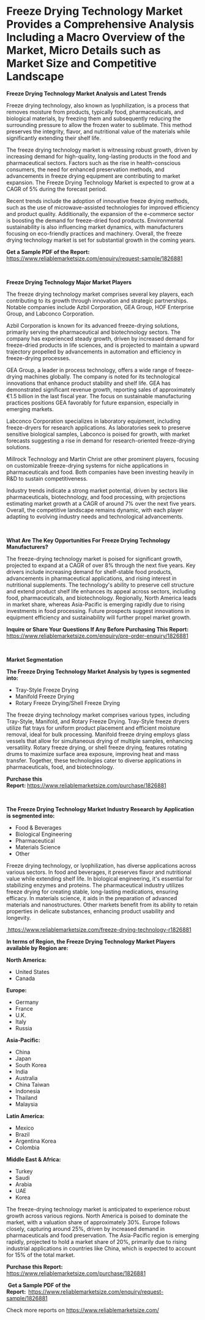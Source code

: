 <p><h1>Freeze Drying Technology Market Provides a Comprehensive Analysis Including a Macro Overview of the Market, Micro Details such as Market Size and Competitive Landscape</h1></p><p><strong>Freeze Drying Technology Market Analysis and Latest Trends</strong></p>
<p><p>Freeze drying technology, also known as lyophilization, is a process that removes moisture from products, typically food, pharmaceuticals, and biological materials, by freezing them and subsequently reducing the surrounding pressure to allow the frozen water to sublimate. This method preserves the integrity, flavor, and nutritional value of the materials while significantly extending their shelf life.</p><p>The freeze drying technology market is witnessing robust growth, driven by increasing demand for high-quality, long-lasting products in the food and pharmaceutical sectors. Factors such as the rise in health-conscious consumers, the need for enhanced preservation methods, and advancements in freeze drying equipment are contributing to market expansion. The Freeze Drying Technology Market is expected to grow at a CAGR of 5% during the forecast period. </p><p>Recent trends include the adoption of innovative freeze drying methods, such as the use of microwave-assisted technologies for improved efficiency and product quality. Additionally, the expansion of the e-commerce sector is boosting the demand for freeze-dried food products. Environmental sustainability is also influencing market dynamics, with manufacturers focusing on eco-friendly practices and machinery. Overall, the freeze drying technology market is set for substantial growth in the coming years.</p></p>
<p><strong>Get a Sample PDF of the Report:&nbsp;</strong> <a href="https://www.reliablemarketsize.com/enquiry/request-sample/1826881?utm_campaign=3352&utm_medium=2&utm_source=Github&utm_content=ia&utm_term=11032025&utm_id=freeze-drying-technology">https://www.reliablemarketsize.com/enquiry/request-sample/1826881</a></p>
<p>&nbsp;</p>
<p><strong>Freeze Drying Technology Major Market Players</strong></p>
<p><p>The freeze drying technology market comprises several key players, each contributing to its growth through innovation and strategic partnerships. Notable companies include Azbil Corporation, GEA Group, HOF Enterprise Group, and Labconco Corporation.</p><p>Azbil Corporation is known for its advanced freeze-drying solutions, primarily serving the pharmaceutical and biotechnology sectors. The company has experienced steady growth, driven by increased demand for freeze-dried products in life sciences, and is projected to maintain a upward trajectory propelled by advancements in automation and efficiency in freeze-drying processes.</p><p>GEA Group, a leader in process technology, offers a wide range of freeze-drying machines globally. The company is noted for its technological innovations that enhance product stability and shelf life. GEA has demonstrated significant revenue growth, reporting sales of approximately €1.5 billion in the last fiscal year. The focus on sustainable manufacturing practices positions GEA favorably for future expansion, especially in emerging markets.</p><p>Labconco Corporation specializes in laboratory equipment, including freeze-dryers for research applications. As laboratories seek to preserve sensitive biological samples, Labconco is poised for growth, with market forecasts suggesting a rise in demand for research-oriented freeze-drying solutions.</p><p>Millrock Technology and Martin Christ are other prominent players, focusing on customizable freeze-drying systems for niche applications in pharmaceuticals and food. Both companies have been investing heavily in R&D to sustain competitiveness.</p><p>Industry trends indicate a strong market potential, driven by sectors like pharmaceuticals, biotechnology, and food processing, with projections estimating market growth at a CAGR of around 7% over the next five years. Overall, the competitive landscape remains dynamic, with each player adapting to evolving industry needs and technological advancements.</p></p>
<p>&nbsp;</p>
<p><strong>What Are The Key Opportunities For Freeze Drying Technology Manufacturers?</strong></p>
<p><p>The freeze-drying technology market is poised for significant growth, projected to expand at a CAGR of over 8% through the next five years. Key drivers include increasing demand for shelf-stable food products, advancements in pharmaceutical applications, and rising interest in nutritional supplements. The technology's ability to preserve cell structure and extend product shelf life enhances its appeal across sectors, including food, pharmaceuticals, and biotechnology. Regionally, North America leads in market share, whereas Asia-Pacific is emerging rapidly due to rising investments in food processing. Future prospects suggest innovations in equipment efficiency and sustainability will further propel market growth.</p></p>
<p><strong>Inquire or Share Your Questions If Any Before Purchasing This Report:</strong> <a href="https://www.reliablemarketsize.com/enquiry/pre-order-enquiry/1826881?utm_campaign=3352&utm_medium=2&utm_source=Github&utm_content=ia&utm_term=11032025&utm_id=freeze-drying-technology">https://www.reliablemarketsize.com/enquiry/pre-order-enquiry/1826881</a></p>
<p>&nbsp;</p>
<p><strong>Market Segmentation</strong></p>
<p><strong>The Freeze Drying Technology Market Analysis by types is segmented into:</strong></p>
<p><ul><li>Tray-Style Freeze Drying</li><li>Manifold Freeze Drying</li><li>Rotary Freeze Drying/Shell Freeze Drying</li></ul></p>
<p><p>The freeze drying technology market comprises various types, including Tray-Style, Manifold, and Rotary Freeze Drying. Tray-Style freeze dryers utilize flat trays for uniform product placement and efficient moisture removal, ideal for bulk processing. Manifold freeze drying employs glass vessels that allow for simultaneous drying of multiple samples, enhancing versatility. Rotary freeze drying, or shell freeze drying, features rotating drums to maximize surface area exposure, improving heat and mass transfer. Together, these technologies cater to diverse applications in pharmaceuticals, food, and biotechnology.</p></p>
<p><strong>Purchase this Report:&nbsp;</strong><a href="https://www.reliablemarketsize.com/purchase/1826881?utm_campaign=3352&utm_medium=2&utm_source=Github&utm_content=ia&utm_term=11032025&utm_id=freeze-drying-technology">https://www.reliablemarketsize.com/purchase/1826881</a></p>
<p>&nbsp;</p>
<p><strong>The Freeze Drying Technology Market Industry Research by Application is segmented into:</strong></p>
<p><ul><li>Food & Beverages</li><li>Biological Engineering</li><li>Pharmaceutical</li><li>Materials Science</li><li>Other</li></ul></p>
<p><p>Freeze drying technology, or lyophilization, has diverse applications across various sectors. In food and beverages, it preserves flavor and nutritional value while extending shelf life. In biological engineering, it's essential for stabilizing enzymes and proteins. The pharmaceutical industry utilizes freeze drying for creating stable, long-lasting medications, ensuring efficacy. In materials science, it aids in the preparation of advanced materials and nanostructures. Other markets benefit from its ability to retain properties in delicate substances, enhancing product usability and longevity.</p></p>
<p><a href="https://www.reliablemarketsize.com/freeze-drying-technology-r1826881?utm_campaign=3352&utm_medium=2&utm_source=Github&utm_content=ia&utm_term=11032025&utm_id=freeze-drying-technology">&nbsp;https://www.reliablemarketsize.com/freeze-drying-technology-r1826881</a></p>
<p><strong>In terms of Region, the Freeze Drying Technology Market Players available by Region are:</strong></p>
<p>
    <p> <strong> North America: </strong>
        <ul>
            <li>United States</li>
            <li>Canada</li>
        </ul>
        </p> 
    <p> <strong> Europe: </strong>
        <ul>
            <li>Germany</li>
            <li>France</li>
            <li>U.K.</li>
            <li>Italy</li>
            <li>Russia</li>
        </ul>
        </p> 
    <p> <strong> Asia-Pacific: </strong>
        <ul>
            <li>China</li>
            <li>Japan</li>
            <li>South Korea</li>
            <li>India</li>
            <li>Australia</li>
            <li>China Taiwan</li>
            <li>Indonesia</li>
            <li>Thailand</li>
            <li>Malaysia</li>
        </ul>
        </p> 
    <p> <strong> Latin America: </strong>
        <ul>
            <li>Mexico</li>
            <li>Brazil</li>
            <li>Argentina Korea</li>
            <li>Colombia</li>
        </ul>
        </p> 
    <p> <strong> Middle East & Africa: </strong>
        <ul>
            <li>Turkey</li>
            <li>Saudi</li>
            <li>Arabia</li>
            <li>UAE</li>
            <li>Korea</li>
        </ul>
    </p>
    </p>
<p><p>The freeze-drying technology market is anticipated to experience robust growth across various regions. North America is poised to dominate the market, with a valuation share of approximately 30%. Europe follows closely, capturing around 25%, driven by increased demand in pharmaceuticals and food preservation. The Asia-Pacific region is emerging rapidly, projected to hold a market share of 20%, primarily due to rising industrial applications in countries like China, which is expected to account for 15% of the total market.</p></p>
<p><strong>Purchase this Report: </strong><a href="https://www.reliablemarketsize.com/purchase/1826881?utm_campaign=3352&utm_medium=2&utm_source=Github&utm_content=ia&utm_term=11032025&utm_id=freeze-drying-technology">https://www.reliablemarketsize.com/purchase/1826881</a></p>
<p>&nbsp;<strong>Get a Sample PDF of the Report:&nbsp;&nbsp;</strong><a href="https://www.reliablemarketsize.com/enquiry/request-sample/1826881?utm_campaign=3352&utm_medium=2&utm_source=Github&utm_content=ia&utm_term=11032025&utm_id=freeze-drying-technology">https://www.reliablemarketsize.com/enquiry/request-sample/1826881</a></p>
<p><strong></strong></p>
<p>Check more reports on <a href="https://www.reliablemarketsize.com/?utm_campaign=3352&utm_medium=2&utm_source=Github&utm_content=ia&utm_term=11032025&utm_id=freeze-drying-technology">https://www.reliablemarketsize.com/</a></p>